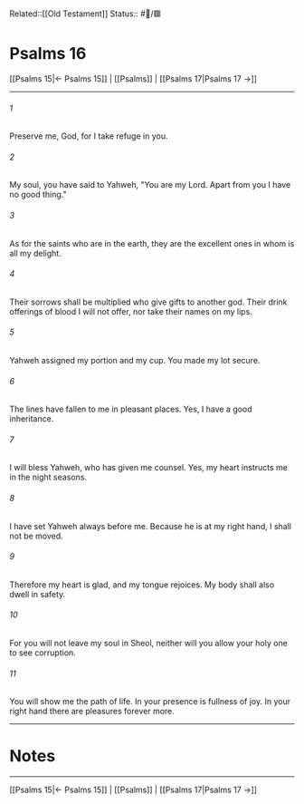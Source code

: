 Related::[[Old Testament]]
Status:: #📖/🟥
# Psalms 16

[[Psalms 15|← Psalms 15]] | [[Psalms]] | [[Psalms 17|Psalms 17 →]]
***



###### 1 
Preserve me, God, for I take refuge in you. 

###### 2 
My soul, you have said to Yahweh, "You are my Lord. Apart from you I have no good thing." 

###### 3 
As for the saints who are in the earth, they are the excellent ones in whom is all my delight. 

###### 4 
Their sorrows shall be multiplied who give gifts to another god. Their drink offerings of blood I will not offer, nor take their names on my lips. 

###### 5 
Yahweh assigned my portion and my cup. You made my lot secure. 

###### 6 
The lines have fallen to me in pleasant places. Yes, I have a good inheritance. 

###### 7 
I will bless Yahweh, who has given me counsel. Yes, my heart instructs me in the night seasons. 

###### 8 
I have set Yahweh always before me. Because he is at my right hand, I shall not be moved. 

###### 9 
Therefore my heart is glad, and my tongue rejoices. My body shall also dwell in safety. 

###### 10 
For you will not leave my soul in Sheol, neither will you allow your holy one to see corruption. 

###### 11 
You will show me the path of life. In your presence is fullness of joy. In your right hand there are pleasures forever more.

---
# Notes


***
[[Psalms 15|← Psalms 15]] | [[Psalms]] | [[Psalms 17|Psalms 17 →]]
